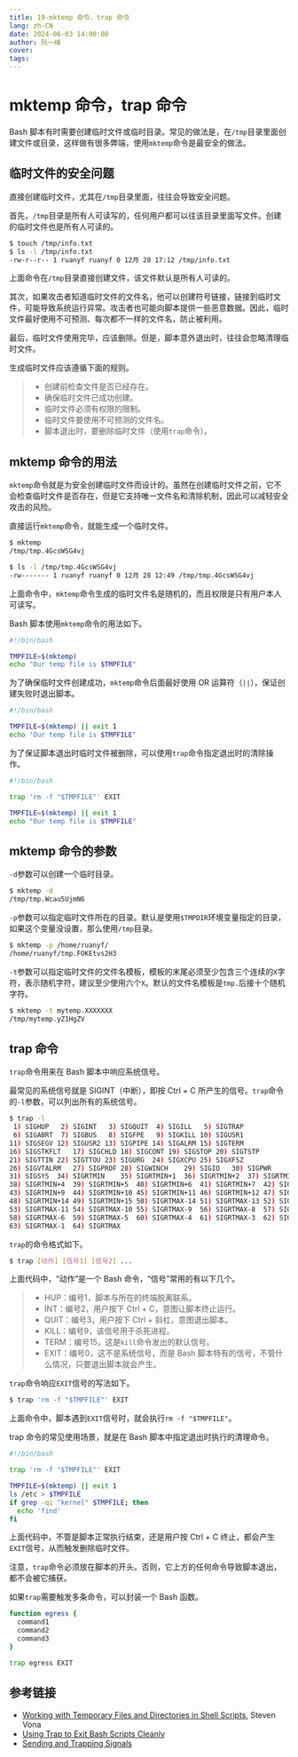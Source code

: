 ```yaml
---
title: 19-mktemp 命令，trap 命令
lang: zh-CN
date: 2024-06-03 14:00:00
author: 阮一峰
cover: 
tags:
---
```

# mktemp 命令，trap 命令

Bash 脚本有时需要创建临时文件或临时目录。常见的做法是，在`/tmp`目录里面创建文件或目录，这样做有很多弊端，使用`mktemp`命令是最安全的做法。

## 临时文件的安全问题

直接创建临时文件，尤其在`/tmp`目录里面，往往会导致安全问题。

首先，`/tmp`目录是所有人可读写的，任何用户都可以往该目录里面写文件。创建的临时文件也是所有人可读的。

```bash
$ touch /tmp/info.txt
$ ls -l /tmp/info.txt
-rw-r--r-- 1 ruanyf ruanyf 0 12月 28 17:12 /tmp/info.txt
```

上面命令在`/tmp`目录直接创建文件，该文件默认是所有人可读的。

其次，如果攻击者知道临时文件的文件名，他可以创建符号链接，链接到临时文件，可能导致系统运行异常。攻击者也可能向脚本提供一些恶意数据。因此，临时文件最好使用不可预测、每次都不一样的文件名，防止被利用。

最后，临时文件使用完毕，应该删除。但是，脚本意外退出时，往往会忽略清理临时文件。

生成临时文件应该遵循下面的规则。

> - 创建前检查文件是否已经存在。
> - 确保临时文件已成功创建。
> - 临时文件必须有权限的限制。
> - 临时文件要使用不可预测的文件名。
> - 脚本退出时，要删除临时文件（使用`trap`命令）。

## mktemp 命令的用法

`mktemp`命令就是为安全创建临时文件而设计的。虽然在创建临时文件之前，它不会检查临时文件是否存在，但是它支持唯一文件名和清除机制，因此可以减轻安全攻击的风险。

直接运行`mktemp`命令，就能生成一个临时文件。

```bash
$ mktemp
/tmp/tmp.4GcsWSG4vj

$ ls -l /tmp/tmp.4GcsWSG4vj
-rw------- 1 ruanyf ruanyf 0 12月 28 12:49 /tmp/tmp.4GcsWSG4vj
```

上面命令中，`mktemp`命令生成的临时文件名是随机的，而且权限是只有用户本人可读写。

Bash 脚本使用`mktemp`命令的用法如下。

```bash
#!/bin/bash

TMPFILE=$(mktemp)
echo "Our temp file is $TMPFILE"
```

为了确保临时文件创建成功，`mktemp`命令后面最好使用 OR 运算符（`||`），保证创建失败时退出脚本。

```bash
#!/bin/bash

TMPFILE=$(mktemp) || exit 1
echo "Our temp file is $TMPFILE"
```

为了保证脚本退出时临时文件被删除，可以使用`trap`命令指定退出时的清除操作。

```bash
#!/bin/bash

trap 'rm -f "$TMPFILE"' EXIT

TMPFILE=$(mktemp) || exit 1
echo "Our temp file is $TMPFILE"
```

## mktemp 命令的参数

`-d`参数可以创建一个临时目录。

```bash
$ mktemp -d
/tmp/tmp.Wcau5UjmN6
```

`-p`参数可以指定临时文件所在的目录。默认是使用`$TMPDIR`环境变量指定的目录，如果这个变量没设置，那么使用`/tmp`目录。

```bash
$ mktemp -p /home/ruanyf/
/home/ruanyf/tmp.FOKEtvs2H3
```

`-t`参数可以指定临时文件的文件名模板，模板的末尾必须至少包含三个连续的`X`字符，表示随机字符，建议至少使用六个`X`。默认的文件名模板是`tmp.`后接十个随机字符。

```bash
$ mktemp -t mytemp.XXXXXXX
/tmp/mytemp.yZ1HgZV
```

## trap 命令

`trap`命令用来在 Bash 脚本中响应系统信号。

最常见的系统信号就是 SIGINT（中断），即按 Ctrl + C 所产生的信号。`trap`命令的`-l`参数，可以列出所有的系统信号。

```bash
$ trap -l
 1) SIGHUP	 2) SIGINT	 3) SIGQUIT	 4) SIGILL	 5) SIGTRAP
 6) SIGABRT	 7) SIGBUS	 8) SIGFPE	 9) SIGKILL	10) SIGUSR1
11) SIGSEGV	12) SIGUSR2	13) SIGPIPE	14) SIGALRM	15) SIGTERM
16) SIGSTKFLT	17) SIGCHLD	18) SIGCONT	19) SIGSTOP	20) SIGTSTP
21) SIGTTIN	22) SIGTTOU	23) SIGURG	24) SIGXCPU	25) SIGXFSZ
26) SIGVTALRM	27) SIGPROF	28) SIGWINCH	29) SIGIO	30) SIGPWR
31) SIGSYS	34) SIGRTMIN	35) SIGRTMIN+1	36) SIGRTMIN+2	37) SIGRTMIN+3
38) SIGRTMIN+4	39) SIGRTMIN+5	40) SIGRTMIN+6	41) SIGRTMIN+7	42) SIGRTMIN+8
43) SIGRTMIN+9	44) SIGRTMIN+10	45) SIGRTMIN+11	46) SIGRTMIN+12	47) SIGRTMIN+13
48) SIGRTMIN+14	49) SIGRTMIN+15	50) SIGRTMAX-14	51) SIGRTMAX-13	52) SIGRTMAX-12
53) SIGRTMAX-11	54) SIGRTMAX-10	55) SIGRTMAX-9	56) SIGRTMAX-8	57) SIGRTMAX-7
58) SIGRTMAX-6	59) SIGRTMAX-5	60) SIGRTMAX-4	61) SIGRTMAX-3	62) SIGRTMAX-2
63) SIGRTMAX-1	64) SIGRTMAX
```

`trap`的命令格式如下。

```bash
$ trap [动作] [信号1] [信号2] ...
```

上面代码中，“动作”是一个 Bash 命令，“信号”常用的有以下几个。

> - HUP：编号1，脚本与所在的终端脱离联系。
> - INT：编号2，用户按下 Ctrl + C，意图让脚本终止运行。
> - QUIT：编号3，用户按下 Ctrl + 斜杠，意图退出脚本。
> - KILL：编号9，该信号用于杀死进程。
> - TERM：编号15，这是`kill`命令发出的默认信号。
> - EXIT：编号0，这不是系统信号，而是 Bash 脚本特有的信号，不管什么情况，只要退出脚本就会产生。

`trap`命令响应`EXIT`信号的写法如下。

```bash
$ trap 'rm -f "$TMPFILE"' EXIT
```

上面命令中，脚本遇到`EXIT`信号时，就会执行`rm -f "$TMPFILE"`。

trap 命令的常见使用场景，就是在 Bash 脚本中指定退出时执行的清理命令。

```bash
#!/bin/bash

trap 'rm -f "$TMPFILE"' EXIT

TMPFILE=$(mktemp) || exit 1
ls /etc > $TMPFILE
if grep -qi "kernel" $TMPFILE; then
  echo 'find'
fi
```

上面代码中，不管是脚本正常执行结束，还是用户按 Ctrl + C 终止，都会产生`EXIT`信号，从而触发删除临时文件。

注意，`trap`命令必须放在脚本的开头。否则，它上方的任何命令导致脚本退出，都不会被它捕获。

如果`trap`需要触发多条命令，可以封装一个 Bash 函数。

```bash
function egress {
  command1
  command2
  command3
}

trap egress EXIT
```

## 参考链接

- [Working with Temporary Files and Directories in Shell Scripts](https://www.putorius.net/working-with-temporary-files.html), Steven Vona
- [Using Trap to Exit Bash Scripts Cleanly](https://www.putorius.net/using-trap-to-exit-bash-scripts-cleanly.html)
- [Sending and Trapping Signals](https://mywiki.wooledge.org/SignalTrap)

